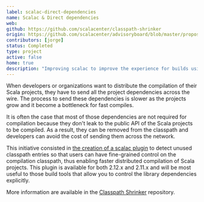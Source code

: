 ```yaml
---
label: scalac-direct-dependencies
name: Scalac & Direct dependencies
web:
github: https://github.com/scalacenter/classpath-shrinker
origin: https://github.com/scalacenter/advisoryboard/blob/master/proposals/009-improve-direct-dependency-experience.md
contributors: [jorge]
status: Completed
type: project
active: false
home: true
description: "Improving scalac to improve the experience for builds using direct dependencies."
---
```


When developers or organizations want to distribute the compilation of their Scala projects, they have to send all the project dependencies across the wire.
The process to send these dependencies is slower as the projects grow and it become a bottleneck for fast compiles.

It is often the case that most of those dependencies are not required for compilation because they don't leak to the public API of the Scala projects to be compiled.
As a result, they can be removed from the classpath and developers can avoid the cost of sending them across the network.

This initiative consisted in [the creation of a scalac plugin](https://github.com/scalacenter/classpath-shrinker) to detect unused classpath entries so that users can have fine-grained control on the compilation classpath, thus enabling faster distributed compilation of Scala projects.
This plugin is available for both 2.12.x and 2.11.x and will be most useful to those build tools that allow you to control the library dependencies explicitly.

More information are available in the [Classpath Shrinker](https://github.com/scalacenter/classpath-shrinker) repository.
